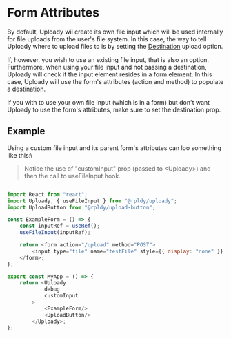 # Form Attributes

By default, Uploady wil create its own file input which will be used internally for file uploads from the user's file system.
In this case, the way to tell Uploady where to upload files to is by setting the [Destination](../getting-started/concepts.md#destination) upload option.

If, however, you wish to use an existing file input, that is also an option.
Furthermore, when using your file input and not passing a destination, Uploady will check if the input element resides in a form element.
In this case, Uploady will use the form's attributes (action and method) to populate a destination.

If you with to use your own file input (which is in a form) but don't want Uploady to use the form's attributes, make sure to set the destination prop.

## Example

Using a custom file input and its parent form's attributes can loo something like this:\

> Notice the use of "customInput" prop (passed to &lt;Uploady&gt;) and then the call to useFileInput hook.

```javascript

import React from "react";
import Uploady, { useFileInput } from "@rpldy/uploady";
import UploadButton from "@rpldy/upload-button";

const ExampleForm = () => {
    const inputRef = useRef();
    useFileInput(inputRef);

    return <form action="/upload" method="POST">
        <input type="file" name="testFile" style={{ display: "none" }} ref={inputRef}/>
    </form>;
};

export const MyApp = () => {
    return <Uploady
            debug
            customInput
        >
            <ExampleForm/>
            <UploadButton/>
        </Uploady>;
};

``` 

